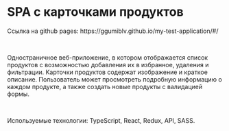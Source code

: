 # SPA с карточками продуктов


<p>Ссылка на github pages: https://ggumiblv.github.io/my-test-application/#/ <p></br>


<p>Одностраничное веб-приложение, в котором отображается список продуктов с возможностью добавления их в избранное, удаления и фильтрации. Карточки продуктов содержат изображение и краткое описание. Пользователь может просмотреть подробную информацию о каждом продукте, а также создать новые продукты с валидацией формы.<p></br>
<p>Используемые технологии: TypeScript, React, Redux, API, SASS.<p>

